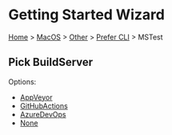 <!--
GENERATED FILE - DO NOT EDIT
This file was generated by [MarkdownSnippets](https://github.com/SimonCropp/MarkdownSnippets).
Source File: /docs/mdsource/wiz/MacOS_Other_Cli_MSTest.source.md
To change this file edit the source file and then run MarkdownSnippets.
-->

# Getting Started Wizard

[Home](/docs/wiz/readme.md) > [MacOS](MacOS.md) > [Other](MacOS_Other.md) > [Prefer CLI](MacOS_Other_Cli.md) > MSTest

## Pick BuildServer

Options:
 * [AppVeyor](MacOS_Other_Cli_MSTest_AppVeyor.md)
 * [GitHubActions](MacOS_Other_Cli_MSTest_GitHubActions.md)
 * [AzureDevOps](MacOS_Other_Cli_MSTest_AzureDevOps.md)
 * [None](MacOS_Other_Cli_MSTest_None.md)
